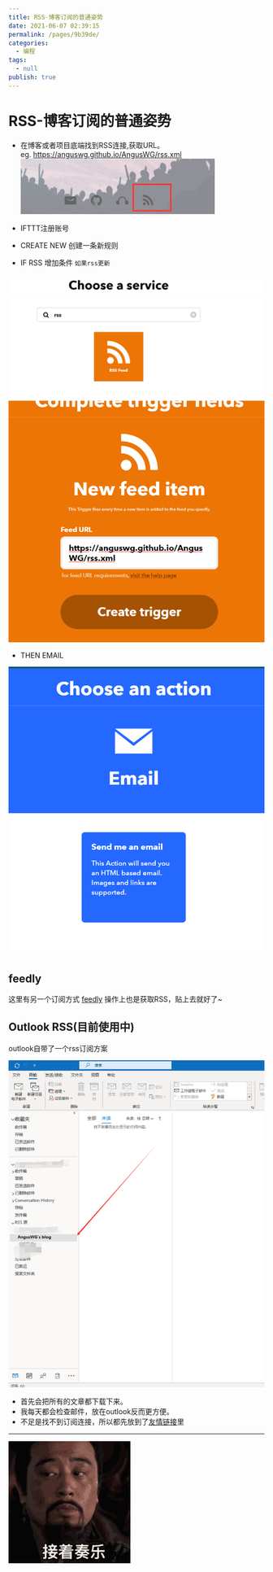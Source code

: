 ```yaml
---
title: RSS-博客订阅的普通姿势
date: 2021-06-07 02:39:15
permalink: /pages/9b39de/
categories: 
  - 编程
tags: 
  - null
publish: true
---
```


# RSS-博客订阅的普通姿势

* 在博客或者项目底端找到RSS连接,获取URL。  
eg. <https://anguswg.github.io/AngusWG/rss.xml>  
![rss](../images/2021-05-08-14-38-29.png)

* IFTTT注册账号
* CREATE NEW 创建一条新规则
* IF RSS 增加条件 `如果rss更新`

![search rss](../images/2021-05-17-16-21-43.png)
![add RSS URL](../images/2021-05-17-16-22-17.png)

* THEN EMAIL

![Trigger email](../images/2021-05-17-16-23-00.png)

## feedly

这里有另一个订阅方式 [feedly](/https://feedly.com/)
操作上也是获取RSS，贴上去就好了~

## Outlook RSS(目前使用中)

outlook自带了一个rss订阅方案

![](../images/2021-06-07-14-38-15.png)

* 首先会把所有的文章都下载下来。
* 我每天都会检查邮件，放在outlook反而更方便。
* 不足是找不到订阅连接，所以都先放到了[友情链接](../friends.md)里

---

![](../images/2021-05-17-16-27-00.gif)
